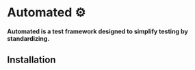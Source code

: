 # Automated ⚙️

**Automated is a test framework designed to simplify testing by standardizing.**

## Installation
